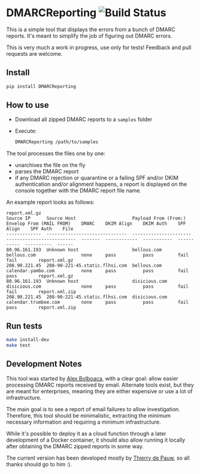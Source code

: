 # DMARCReporting ![Build Status](https://github.com/mozaicworks/DMARCReporting/actions/workflows/build.yml/badge.svg?event=push)

This is a simple tool that displays the errors from a bunch of DMARC reports. It's meant to simplify the job of figuring out DMARC errors.

This is very much a work in progress, use only for tests! Feedback and pull requests are welcome.

## Install

```bash
pip install DMARCReporting
```

## How to use

* Download all zipped DMARC reports to a `samples` folder
* Execute:
  
  ```bash
  DMARCReporting /path/to/samples
  ```

The tool processes the files one by one:

* unarchives the file on the fly
* parses the DMARC report
* if any DMARC rejection or quarantine or a failing SPF and/or DKIM authentication and/or alignment happens, a report is displayed on the console together with the DMARC report file name.

An example report looks as follows:

```plain
report.xml.gz
Source IP      Source Host                     Payload From (From:)    Envelop From (MAIL FROM)    DMARC    DKIM Align    DKIM Auth    SPF Align    SPF Auth    File
-------------  ------------------------------  ----------------------  --------------------------  -------  ------------  -----------  -----------  ----------  ------
80.96.161.193  Unknown host                    bellous.com             bellous.com                 none     pass          pass         fail         fail        report.xml.gz
208.90.221.45  208-90-221-45.static.flhsi.com  bellous.com             calendar.yambo.com          none     pass          pass         fail         pass        report.xml.gz
80.96.161.193  Unknown host                    disicious.com           disicious.com               none     pass          pass         fail         fail        report.xml.zip
208.90.221.45  208-90-221-45.static.flhsi.com  disicious.com           calendar.trumbee.com        none     pass          pass         fail         pass        report.xml.zip
```

## Run tests

```bash
make install-dev
make test
```

## Development Notes

This tool was started by [Alex Bolboaca](https://twitter.com/alexboly), with a clear goal: allow easier processing DMARC reports received by email. Alternate tools exist, but they are meant for enterprises, meaning they are either expensive or use a lot of infrastructure.

The main goal is to see a report of email failures to allow investigation. Therefore, this tool should be minimalistic, extracting the minimum necessary information and requiring a minimum infrastructure.

While it's possible to deploy it as a cloud function through a later development of a Docker container, it should also allow running it locally after obtaining the DMARC zipped reports in some way.

The current version has been developed mostly by [Thierry de Pauw](https://mastodon.social/@tdpauw), so all thanks should go to him :).
